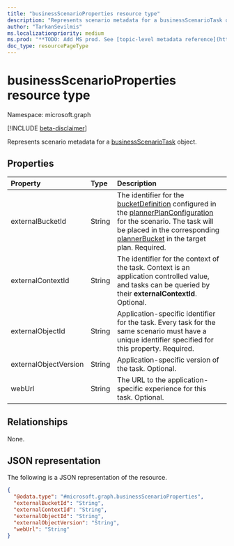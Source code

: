 ```yaml
---
title: "businessScenarioProperties resource type"
description: "Represents scenario metadata for a businessScenarioTask object."
author: "TarkanSevilmis"
ms.localizationpriority: medium
ms.prod: "**TODO: Add MS prod. See [topic-level metadata reference](https://aka.ms/msgo?pagePath=Document-APIs/Guidelines/Metadata)**"
doc_type: resourcePageType
---
```


# businessScenarioProperties resource type

Namespace: microsoft.graph

[!INCLUDE [beta-disclaimer](../../includes/beta-disclaimer.md)]

Represents scenario metadata for a [businessScenarioTask](../resources/businessscenariotask.md) object.

## Properties

|Property|Type|Description|
|:---|:---|:---|
|externalBucketId|String|The identifier for the [bucketDefinition](../resources/plannerplanconfigurationbucketdefinition.md) configured in the [plannerPlanConfiguration](../resources/plannerplanconfiguration.md) for the scenario. The task will be placed in the corresponding [plannerBucket](../resources/plannerbucket.md) in the target plan. Required.|
|externalContextId|String|The identifier for the context of the task. Context is an application controlled value, and tasks can be queried by their **externalContextId**. Optional.|
|externalObjectId|String|Application-specific identifier for the task. Every task for the same scenario must have a unique identifier specified for this property. Required.|
|externalObjectVersion|String|Application-specific version of the task. Optional.|
|webUrl|String|The URL to the application-specific experience for this task. Optional.|

## Relationships

None.

## JSON representation

The following is a JSON representation of the resource.
<!-- {
  "blockType": "resource",
  "@odata.type": "microsoft.graph.businessScenarioProperties"
}
-->
``` json
{
  "@odata.type": "#microsoft.graph.businessScenarioProperties",
  "externalBucketId": "String",
  "externalContextId": "String",
  "externalObjectId": "String",
  "externalObjectVersion": "String",
  "webUrl": "String"
}
```
